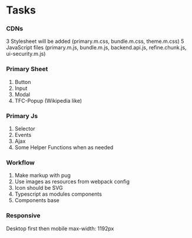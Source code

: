 # Tasks

### CDNs

3 Stylesheet will be added (primary.m.css, bundle.m.css, theme.m.css)
5 JavaScript files (primary.m.js, bundle.m.js, backend.api.js, refine.chunk.js, ui-security.m.js)

### Primary Sheet

1) Button
2) Input
3) Modal
4) TFC-Popup (Wikipedia like)

### Primary Js

1) Selector
2) Events
3) Ajax
4) Some Helper Functions when as needed

### Workflow

1) Make markup with pug
2) Use images as resources from webpack config
3) Icon should be SVG
4) Typescript as modules components
5) Components base

### Responsive

Desktop first then mobile
max-width: 1192px
